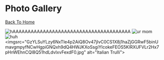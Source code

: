 # Photo Gallery

[Back To Home](/)

![hAAAAAAAAAAAAAAAAAAAAAAAAAAAAAAAAAAAAAAA](http://www.wikihow.com/images/6/64/Stop-a-Dog-from-Jumping-Step-6-Version-2.jpg)
![ur mom](https://images.wagwalkingweb.com/media/articles/dog/fluid-therapy/fluid-therapy.jpg)
![huh](https://jqiao6835.github.io/Qiaowo.github.io/images/jam%20fluffly%20black%20cape%20(2).png)
<imgsrc="GzYLSuYLzy6NxTIe4p2AiQ8Ov47jIvC0CS1X8j1haZjGGRwF5binUmavgmpyfNCwHgpiGNQxh9dQ4HWJKXoSsgiYlcokeFEOS5KlRXUFVLr2Hx7pHnWEhnCQl8Q51hdLdvIxvFexdF0.jpg" alt="Italian Trulli">